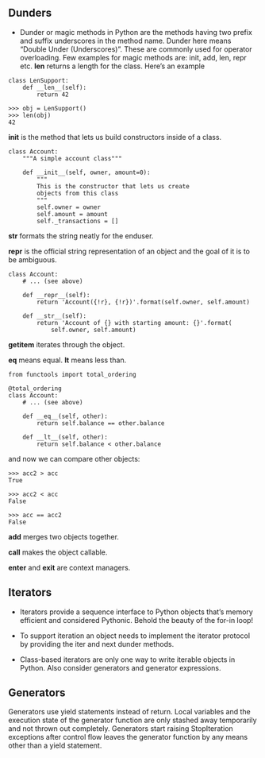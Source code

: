 ## Dunders

* Dunder or magic methods in Python are the methods having two prefix and suffix underscores in the method name. Dunder here means “Double Under (Underscores)”. These are commonly used for operator overloading. Few examples for magic methods are: init, add, len, repr etc. __len__ returns a length for the class. Here’s an example

```
class LenSupport:
    def __len__(self):
        return 42

>>> obj = LenSupport()
>>> len(obj)
42
```

__init__ is the method that lets us build constructors inside of a class.
```
class Account:
    """A simple account class"""

    def __init__(self, owner, amount=0):
        """
        This is the constructor that lets us create
        objects from this class
        """
        self.owner = owner
        self.amount = amount
        self._transactions = []
```

__str__ formats the string neatly for the enduser.


__repr__ is the official string representation of an object and the goal of it is to be ambiguous.
```
class Account:
    # ... (see above)

    def __repr__(self):
        return 'Account({!r}, {!r})'.format(self.owner, self.amount)

    def __str__(self):
        return 'Account of {} with starting amount: {}'.format(
            self.owner, self.amount)

```
__getitem__ iterates through the object.

__eq__ means equal. __lt__ means less than.

```
from functools import total_ordering

@total_ordering
class Account:
    # ... (see above)

    def __eq__(self, other):
        return self.balance == other.balance

    def __lt__(self, other):
        return self.balance < other.balance

```

and now we can compare other objects:

```
>>> acc2 > acc
True

>>> acc2 < acc
False

>>> acc == acc2
False
```
__add__ merges two objects together.

__call__ makes the object callable.

__enter__ and __exit__ are context managers.

## Iterators

* Iterators provide a sequence interface to Python objects that’s memory efficient and considered Pythonic. Behold the beauty of the for-in loop!

* To support iteration an object needs to implement the iterator protocol by providing the iter and next dunder methods.

* Class-based iterators are only one way to write iterable objects in Python. Also consider generators and generator expressions.

## Generators

Generators use yield statements instead of return. Local variables and the execution state of the generator function are only stashed away temporarily and not thrown out completely. Generators start raising StopIteration exceptions after control flow leaves the generator function by any means other than a yield statement.
